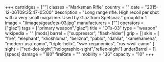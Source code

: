 +++
cartridges = [""]
classes ="Marksman Rifle"
country = ""
date = "2015-12-06T09:35:47-05:00"
description = "Long range rifle. High recoil per shot with a very small magazine. Used by Glaz from Spetsnaz."
groupId = 1
image = "/images/gear/ots-03.jpg"
manufacturers = [""]
operators = ["glaz"]
tags = ["primary weapon","glaz"]
title = "OTs-03"
type = "weapon"
wikipedia = ""
[mods]
  barrel = ["suppressor", "flash-hider"]
  grip = []
  skin = [
    "fire",
    "elephant",
    "khokhloma",
    "belizna",
    "pablo",
    "dahlia",
    "kamehameha",
    "modern-usa-camo",
    "triple-helix",
    "swe-reganomics",
    "rus-wwii-camo"
  ]
  sight = ["red-dot-sight","holographic-sight","reflex-sight"]
  underBarrel = []
[specs]
  damage = "180"
  fireRate = ""
  mobility = "36"
  capacity = "10"
+++
